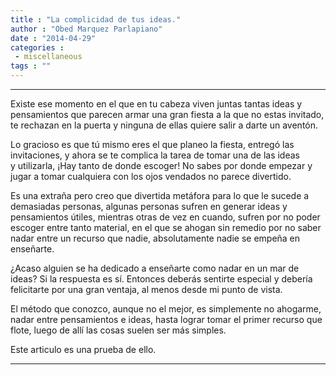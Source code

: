 ```yaml
---
title : "La complicidad de tus ideas."
author : "Obed Marquez Parlapiano"
date : "2014-04-29"
categories : 
 - miscellaneous
tags : ""
---
```


* * *

Existe ese momento en el que en tu cabeza viven juntas tantas ideas y pensamientos que parecen armar una gran fiesta a la que no estas invitado, te rechazan en la puerta y ninguna de ellas quiere salir a darte un aventón.

Lo gracioso es que tú mismo eres el que planeo la fiesta, entregó las invitaciones, y ahora se te complica la tarea de tomar una de las ideas y utilizarla, ¡Hay tanto de donde escoger! No sabes por donde empezar y jugar a tomar cualquiera con los ojos vendados no parece divertido.

Es una extraña pero creo que divertida metáfora para lo que le sucede a demasiadas personas, algunas personas sufren en generar ideas y pensamientos útiles, mientras otras de vez en cuando, sufren por no poder escoger entre tanto material, en el que se ahogan sin remedio por no saber nadar entre un recurso que nadie, absolutamente nadie se empeña en enseñarte.

¿Acaso alguien se ha dedicado a enseñarte como nadar en un mar de ideas? Si la respuesta es sí. Entonces deberás sentirte especial y debería felicitarte por una gran ventaja, al menos desde mi punto de vista.

El método que conozco, aunque no el mejor, es simplemente no ahogarme, nadar entre pensamientos e ideas, hasta lograr tomar el primer recurso que flote, luego de allí las cosas suelen ser más simples.

Este articulo es una prueba de ello.

* * *
